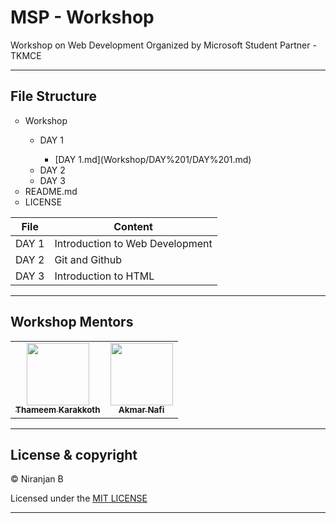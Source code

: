 # MSP - Workshop

Workshop on Web Development Organized by Microsoft Student Partner - TKMCE

---


## File Structure


<ul style="list-style-type:circle">
         <li>Workshop</li>
         <ul style="list-style-type:circle">
         <li>DAY 1</li>
         <ul>
         <li>[DAY 1.md](Workshop/DAY%201/DAY%201.md)</li>
         </ul>
         <li>DAY 2</li>
         <li>DAY 3</li>
      </ul>
         <li>README.md</li>
         <li>LICENSE</li>
      </ul>

| File | Content |
|--------|------|
|DAY 1 |      Introduction to Web Development|
|DAY 2 |Git and Github|
|DAY 3 | Introduction to HTML|


---
## Workshop Mentors


<table>
  <tr>
    <td align="center"><a href="https://github.com/thameemk612"><img src="https://avatars0.githubusercontent.com/u/33159840?s=400&u=4b94857eac651dcfaa0db2797cc381bb4ab34a99&v=4" width="100px" alt=""/><br /><sub><b>Thameem Karakkoth</b></sub></a></td>
    <td align="center"><a href="https://github.com/AkmarNafi"><img src="https://avatars0.githubusercontent.com/u/20369607?s=400&u=6cf1f3f44db50cc339337067ec38e9abaef3093f&v=4" width="100px" alt=""/><br /><sub><b>Akmar Nafi</b></sub></a></td>
  </tr>
</table>

---

## License & copyright

© Niranjan B 

Licensed under the [MIT LICENSE](LICENSE)

---
